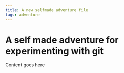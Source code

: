 ```yaml
---
title: A new selfmade adventure file
tags: adventure
---
```


# A self made adventure for experimenting with git

Content goes here